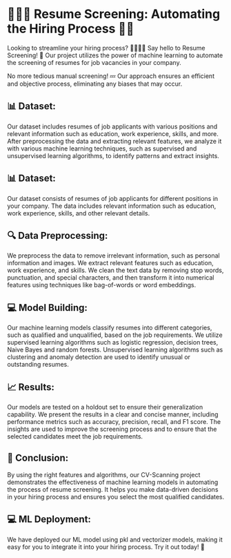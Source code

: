 # 🤖📝🔎 Resume Screening: Automating the Hiring Process 🤝💼

Looking to streamline your hiring process? 🕵️‍♂️🕵️‍♀️ Say hello to Resume Screening! 🚀 Our project utilizes the power of machine learning to automate the screening of resumes for job vacancies in your company.

No more tedious manual screening! 💤 Our approach ensures an efficient and objective process, eliminating any biases that may occur.

## 📊 Dataset:
Our dataset includes resumes of job applicants with various positions and relevant information such as education, work experience, skills, and more. After preprocessing the data and extracting relevant features, we analyze it with various machine learning techniques, such as supervised and unsupervised learning algorithms, to identify patterns and extract insights.

## 📊 Dataset:
Our dataset consists of resumes of job applicants for different positions in your company. The data includes relevant information such as education, work experience, skills, and other relevant details.

## 🔍 Data Preprocessing:
We preprocess the data to remove irrelevant information, such as personal information and images. We extract relevant features such as education, work experience, and skills. We clean the text data by removing stop words, punctuation, and special characters, and then transform it into numerical features using techniques like bag-of-words or word embeddings.

## 💻 Model Building:
Our machine learning models classify resumes into different categories, such as qualified and unqualified, based on the job requirements. We utilize supervised learning algorithms such as logistic regression, decision trees, Naive Bayes and random forests. Unsupervised learning algorithms such as clustering and anomaly detection are used to identify unusual or outstanding resumes.

## 📈 Results:
Our models are tested on a holdout set to ensure their generalization capability. We present the results in a clear and concise manner, including performance metrics such as accuracy, precision, recall, and F1 score. The insights are used to improve the screening process and to ensure that the selected candidates meet the job requirements.

## 🤝 Conclusion:
By using the right features and algorithms, our CV-Scanning project demonstrates the effectiveness of machine learning models in automating the process of resume screening. It helps you make data-driven decisions in your hiring process and ensures you select the most qualified candidates.

## 💻 ML Deployment:
We have deployed our ML model using pkl and vectorizer models, making it easy for you to integrate it into your hiring process. Try it out today! 🚀






